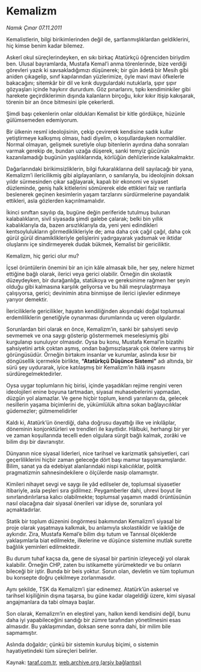 # Kemalizm

*Namık Çınar 07.11.2011*

<div class="yazi"><p>Kemalistlerin, bilgi birikimlerinden değil de, şartlanmışlıklardan geldiklerini, hiç kimse benim kadar bilemez.</p>
<p>Askerî okul süreçlerindeyken, en sıkı birkaç Atatürkçü öğrenciden biriydim ben. Ulusal bayramlarda, Mustafa Kemal’i anma törenlerinde, bize verdiği görevleri yazık ki savsakladığımızı düşünerek; bir gün âdetâ bir Mesih gibi aniden çıkagelip, sınıf kapılarından yüzlerimize, öyle mavi mavi öfkelerle bakacağını; sitemkâr bir dil ve kırık duygulardaki nutuklarla, şıpır şıpır gözyaşları içinde haykırır dururdum. Göz pınarlarını, tıpkı kendiminkiler gibi harekete geçirdiklerimin dışında kalanların birçoğu, kıkır kıkır itişip kakışarak, törenin bir an önce bitmesini iple çekerlerdi.</p>
<p>Şimdi başı çekenlerin onlar oldukları Kemalist bir kitle gördükçe, hüzünle gülümsemeden edemiyorum.</p>
<p>Bir ülkenin resmî ideolojisinin, çekip çevirerek kendisine sadık kullar yetiştirmeye kalkışmış olması, hadi diyelim, o koşullardayken normaldiler. Normal olmayan, gelişmek suretiyle olup bitenlerin ayırdına daha sonraları varmak gerekip de, bundan uzağa düşerek, sanki temyiz gücünün kazanılamadığı bugünün yaşlılıklarında, körlüğün dehlizlerinde kalakalmaktır.</p>
<p>Dağarlarındaki birikimsizliklerin, bilgi fukaralıklarına delil sayılacağı bir yana, Kemalizm’i ilericilikmiş gibi algılayanların, o sanılarıyla, bu ideolojinin doksan yıldır sürmesinden çıkar sağlayarak, kapalı bir ekonomi ve siyaset düzleminde, geniş halk kitlelerini sömürerek elde ettikleri faiz ve rantlarla beslenerek geçinen kesimlerin yaşam tarzlarını sürdürmelerine payandalık ettikleri, asla gözlerden kaçırılmamalıdır.</p>
<p>İkinci sınıftan sayılıp da, bugüne değin periferide tutulmuş bulunan kalabalıkların, sivil siyasada şimdi galebe çalarak; belki bin yıllık kabalıklarıyla da, bazen arsızlıklarıyla da, yeni yeni edindikleri kentsoylulukların görmediklikleriyle de; ama daha çok çağıl çağıl, daha çok gürül gürül dinamiklikleriyle gelişlerini yadırgayarak yadsımak ve iktidar oluşlarını içe sindirmeyerek dudak bükmek, Kemalist bir gericiliktir.</p>
<p>Kemalizm, hiç gerici olur mu?</p>
<p>İçsel örüntülerin önemini bir an için kâle almasak bile, her şey, nelere hizmet ettiğine bağlı olarak, ilerici veya gerici olabilir. Örneğin din skolastik düzeydeyken, bir durağanlığa, statükoya ve gereksinime rağmen her şeyin olduğu gibi kalmasına karşılık geliyorsa ve bu hâli meşrulaştırmaya çalışıyorsa, gerici; devinimin atına binmişse de ilerici işlevler edinmeye yarıyor demektir.</p>
<p>İlericiliklerle gericilikler, hayatın kendiliğinden akışındaki doğal toplumsal erdemliliklerin genetiğiyle oynanması durumlarında uç veren olgulardır.</p>
<p>Sorunlardan biri olarak en önce, Kemalizm’in, sanki bir şahsiyeti sevip sevmemek ve ona saygı gösterip göstermemek meselesiymiş gibi kurgulanıp sunuluyor olmasıdır. Oysa bu konu, Mustafa Kemal’in bizatihi şahsiyetini artık çoktan aşmış, ondan bağımsızlaşarak çok ötelere varmış bir görüngüsüdür. Örneğin birtakım insanlar ve kurumlar, aslında kısır bir döngüsellik içermekle birlikte, <b>“Atatürkçü Düşünce Sistemi”</b> adı altında, bir sürü şey uydurarak, iyice katılaşmış bir Kemalizm’in hâlâ inşasını sürdüregelmektedirler.</p>
<p>Oysa uygar toplumların hiç birisi, içinde yaşadıkları rejime rengini veren ideolojileri enine boyuna tartmadan, siyasal muhasebelerini yapmadan, düzgün yol alamazlar. Ve gene hiçbir toplum, kendi yarınlarını da, gelecek nesillerin yaşama biçimlerini de, yükümlülük altına sokan bağlayıcılıklar güdemezler; gütmemelidirler</p>
<p>Kaldı ki, Atatürk’ün önerdiği, daha doğrusu dayattığı ilke ve inkılâplar, döneminin konjonktürleri ve trendleri ile kayıtlıdır. Hâlbuki, herhangi bir yer ve zaman koşullarında tecelli eden olgulara sürgit bağlı kalmak, zorâki ve bilim dışı bir davranıştır.</p>
<p>Dünyanın nice siyasal liderleri, nice tarihsel ve karizmatik şahsiyetleri, cari geçerliliklerini hiçbir zaman geleceğe dört başı mamur taşıyamamışlardır. Bilim, sanat ya da edebiyat alanlarındaki nispi kalıcılıklar, politik pragmatizmin sahnesindekilere o ölçülerde nasip olamamıştır.</p>
<p>Kimileri nihayet sevgi ve saygı ile yâd edilseler de, toplumsal siyasetler itibariyle, asla peşleri sıra gidilmez. Peygamberler dahi, uhrevi boyut ile sınırlandırılırlarsa kalıcı olabilmekte; toplumsal yaşamın maddi örüntüsünün nasıl olacağına dair siyasal önerileri var idiyse de, sorunlara yol açmaktadırlar.</p>
<p>Statik bir toplum düzenini öngörmesi bakımından Kemalizm’i siyasal bir proje olarak yaşatmaya kalkmak, bu anlamıyla skolastikîdir ve laikliğe de aykırıdır. Zira, Mustafa Kemal’e bilim dışı tutum ve Tanrısal ölçeklerde yaklaşımlarla biat edilmekte, ilkelerine ve düşünce sistemine mutlak surette bağlılık yeminleri edilmektedir.</p>
<p>Bu durum tuhaf kaçsa da, gene de siyasal bir partinin izleyeceği yol olarak kalabilir. Örneğin CHP, zaten bu istikamette yürümektedir ve bu onların bileceği bir iştir. Bunda bir beis yoktur. Sorun olan, devletin ve tüm toplumun bu konsepte doğru çekilmeye zorlanmasıdır.</p>
<p>Aynı şekilde, TSK da Kemalizm’i şiar edinemez. Atatürk’ün askersel ve tarihsel kişiliğinin dışına taşarsa, bu güne kadar olageldiği üzere, kimi siyasal angajmanlara da tabi olmaya başlar.</p>
<p>Son olarak, Kemalizm’in en eleştirel yanı, halkın kendi kendisini değil, bunu daha iyi yapabileceğini sandığı bir zümre tarafından yönetilmesini esas almasıdır. Bu yaklaşımından, doksan sene sonra dahi, bir milim bile sapmamıştır.</p>
<p>Aslında doğaldır; çünkü bir sistemin kuruluş biçimi, o sistemin hayatiyetindeki tüm süreçleri belirler.</p>
</div>

Kaynak: [taraf.com.tr](http://www.taraf.com.tr/namik-cinar/makale-kemalizm.htm), [web.archive.org (arşiv bağlantısı)](http://web.archive.org/web/20130623235431/http://www.taraf.com.tr/namik-cinar/makale-kemalizm.htm)
